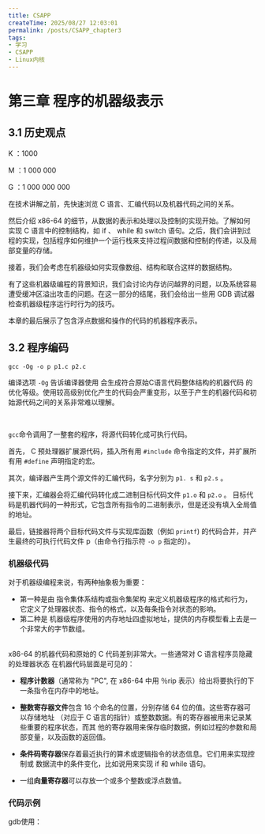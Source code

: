 ```yaml
---
title: CSAPP
createTime: 2025/08/27 12:03:01
permalink: /posts/CSAPP_chapter3
tags:
- 学习
- CSAPP
- Linux内核
---
```


# 第三章 程序的机器级表示

## 3.1 历史观点
K ：1000

M ：1 000 000

G ：1 000 000 000

在技术讲解之前，先快速浏览 C 语言、汇编代码以及机器代码之间的关系。

然后介绍 x86-64 的细节，从数据的表示和处理以及控制的实现开始。了解如何实现 C 语言中的控制结构，如 if 、 while 和 switch 语句。之后，我们会讲到过程的实现，包括程序如何维护一个运行栈来支持过程间数据和控制的传递，以及局部变量的存储。

接着，我们会考虑在机器级如何实现像数组、结构和联合这样的数据结构。

有了这些机器级编程的背景知识，我们会讨论内存访问越界的问题，以及系统容易遭受缓冲区溢出攻击的问题。在这一部分的结尾，我们会给出一些用 GDB 调试器检查机器级程序运行时行为的技巧。

本章的最后展示了包含浮点数据和操作的代码的机器程序表示。

## 3.2 程序编码

```shell
gcc -Og -o p p1.c p2.c
```

编译选项 `-Og` 告诉编译器使用 会生成符合原始C语言代码整体结构的机器代码 的优化等级。使用较高级别优化产生的代码会严重变形，以至于产生的机器代码和初始源代码之间的关系非常难以理解。

<br>

`gcc`命令调用了一整套的程序，将源代码转化成可执行代码。

首先， C 预处理器扩展源代码，插入所有用 `#include` 命令指定的文件，并扩展所有用 `#define` 声明指定的宏。

其次，编译器产生两个源文件的汇编代码，名字分别为 `p1. s` 和 `p2.s` 。

接下来，汇编器会将汇编代码转化成二进制目标代码文件 `p1.o` 和 `p2.o` 。 目标代码是机器代码的一种形式，它包含所有指令的二进制表示，但是还没有填入全局值的地址。

最后，链接器将两个目标代码文件与实现库函数（例如 `printf`) 的代码合并，并产生最终的可执行代码文件 p（由命令行指示符 `-o p` 指定的）。

### 机器级代码

对于机器级编程来说，有两种抽象极为重要：

- 第一种是由 指令集体系结构或指令集架构 来定义机器级程序的格式和行为，它定义了处理器状态、指令的格式，以及每条指令对状态的影响。
- 第二种是 机器级程序使用的内存地址四虚拟地址，提供的内存模型看上去是一个非常大的字节数组。

<br>
x86-64 的机器代码和原始的 C 代码差别非常大。一些通常对 C 语言程序员隐藏的处理器状态 在机器代码层面是可见的：

- **程序计数器**（通常称为 "PC", 在 x86-64 中用 ％rip 表示）给出将要执行的下一条指令在内存中的地址。

- **整数寄存器文件**包含 16 个命名的位置，分别存储 64 位的值。这些寄存器可以存储地址
（对应于 C 语言的指针）或整数数据。有的寄存器被用来记录某些重要的程序状态，而其
他的寄存器用来保存临时数据，例如过程的参数和局部变量，以及函数的返回值。

- **条件码寄存器**保存着最近执行的算术或逻辑指令的状态信息。它们用来实现控制或
数据流中的条件变化，比如说用来实现 if 和 while 语句。

- 一组**向量寄存器**可以存放一个或多个整数或浮点数值。


### 代码示例

gdb使用：
